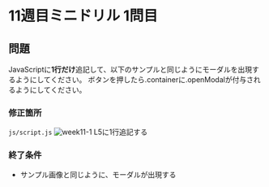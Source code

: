 # 11週目ミニドリル 1問目

## 問題

JavaScriptに**1行だけ**追記して、以下のサンプルと同じようにモーダルを出現するようにしてください。
ボタンを押したら.containerに.openModalが付与されるようにしてください。

### 修正箇所

`js/script.js`
![week11-1](https://user-images.githubusercontent.com/79675344/169684833-4efd59b3-ade0-4631-a83d-65b0ec999686.png)
L5に1行追記する

### 終了条件
- サンプル画像と同じように、モーダルが出現する
